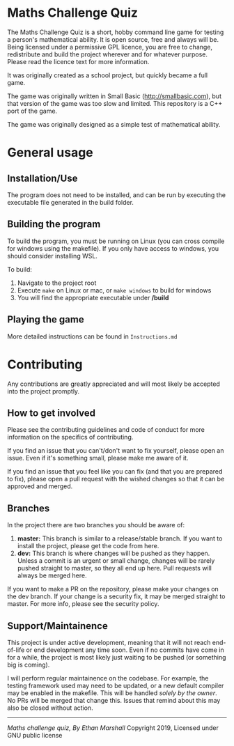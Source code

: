 # Maths Challenge Quiz

The Maths Challenge Quiz is a short, hobby command line game for testing a person's mathematical ability. It is open source, free and always will be. Being licensed under a permissive GPL licence, you are free to change, redistribute and build the project wherever and for whatever purpose. Please read the licence text for more information.

It was originally created as a school project, but quickly became a full game.

The game was originally written in Small Basic (http://smallbasic.com), but that version of the game was too slow and limited. This repository is a C++ port of the game.

The game was originally designed as a simple test of mathematical ability.

# General usage

## Installation/Use

The program does not need to be installed, and can be run by executing the executable file generated in the build folder.

## Building the program

To build the program, you must be running on Linux (you can cross compile for windows using the makefile). If you only have access to windows, you should consider installing WSL.

To build:

1. Navigate to the project root
1. Execute ``make`` on Linux or mac, or ``make windows`` to build for windows
1. You will find the appropriate executable under **/build**

## Playing the game

More detailed instructions can be found in ``Instructions.md``

# Contributing

Any contributions are greatly appreciated and will most likely be accepted into the project promptly.

## How to get involved

Please see the contributing guidelines and code of conduct for more information on the specifics of contributing.

If you find an issue that you can't/don't want to fix yourself, please open an issue. Even if it's something small, please make me aware of it.

If you find an issue that you feel like you can fix (and that you are prepared to fix), please open a pull request with the wished changes so that it can be approved and merged.

## Branches

In the project there are two branches you should be aware of:

1. **master:** This branch is similar to a release/stable branch. If you want to install the project, please get the code from here.
1. **dev:** This branch is where changes will be pushed as they happen. Unless a commit is an urgent or small change, changes will be rarely pushed straight to master, so they all end up here. Pull requests will always be merged here.

If you want to make a PR on the repository, please make your changes on the dev branch. If your change is a security fix, it may be merged straight to master. For more info, please see the security policy.

## Support/Maintainence

This project is under active development, meaning that it will not reach end-of-life or end development any time soon. Even if no commits have come in for a while, the project is most likely just waiting to be pushed (or something big is coming).

I will perform regular maintainence on the codebase. For example, the testing framework used may need to be updated, or a new default compiler may be enabled in the makefile. This will be handled *solely by the owner*. No PRs will be merged that change this. Issues that remind about this may also be closed without action.

<hr>

*Maths challenge quiz, By Ethan Marshall* Copyright 2019, Licensed under GNU public license
